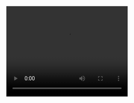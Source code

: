 <video width="320" height="240" controls>
  <source src="https://www.pexels.com/video/woman-walking-on-the-railing-5244400/" type="video/mp4">
  Your browser does not support the video tag.
</video>
